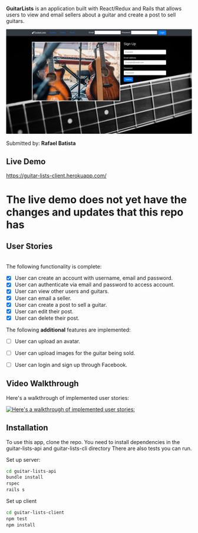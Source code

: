 **GuitarLists** is an application built with React/Redux and Rails that allows users to view and email sellers about a guitar and create a post to sell guitars.

![](guitar-lists.png)

Submitted by: **Rafael Batista**


## Live Demo 
https://guitar-lists-client.herokuapp.com/  

# The live demo does not yet have the changes and updates that this repo has

## User Stories
\
The following functionality is complete:

* [x] User can create an account with username, email and password.
* [x] User can authenticate via email and password to access account.
* [x] User can view other users and guitars.
* [x] User can email a seller.
* [x] User can create a post to sell a guitar.
* [x] User can edit their post.
* [x] User can delete their post.

The following **additional** features are implemented:

- [ ] User can upload an avatar.
- [ ] User can upload images for the guitar being sold.
- [ ] User can login and sign up through Facebook.


## Video Walkthrough 

Here's a walkthrough of implemented user stories:

[![Here's a walkthrough of implemented user stories:](https://img.youtube.com/vi/587dcE9-Cgo/hqdefault.jpg)](https://youtu.be/587dcE9-Cgo)

## Installation

To use this app, clone the repo. You need to install dependencies in the guitar-lists-api and guitar-lists-cli directory There are also tests you can run.

Set up server:
```sh
cd guitar-lists-api 
bundle install 
rspec
rails s
```

Set up client
```sh
cd guitar-lists-client 
npm test
npm install
```